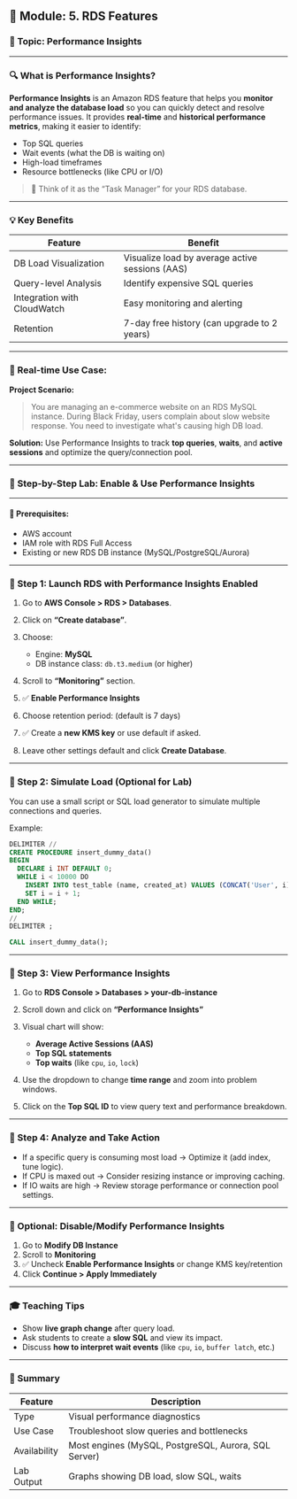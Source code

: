 ## 🧠 Module: 5. RDS Features

### 📌 Topic: **Performance Insights**

---

### 🔍 What is Performance Insights?

**Performance Insights** is an Amazon RDS feature that helps you **monitor and analyze the database load** so you can quickly detect and resolve performance issues. It provides **real-time** and **historical performance metrics**, making it easier to identify:

* Top SQL queries
* Wait events (what the DB is waiting on)
* High-load timeframes
* Resource bottlenecks (like CPU or I/O)

> 🧠 Think of it as the “Task Manager” for your RDS database.

---

### 💡 Key Benefits

| Feature                     | Benefit                                         |
| --------------------------- | ----------------------------------------------- |
| DB Load Visualization       | Visualize load by average active sessions (AAS) |
| Query-level Analysis        | Identify expensive SQL queries                  |
| Integration with CloudWatch | Easy monitoring and alerting                    |
| Retention                   | 7-day free history (can upgrade to 2 years)     |

---

### 🏥 Real-time Use Case:

**Project Scenario:**

> You are managing an e-commerce website on an RDS MySQL instance. During Black Friday, users complain about slow website response. You need to investigate what's causing high DB load.

**Solution:** Use Performance Insights to track **top queries**, **waits**, and **active sessions** and optimize the query/connection pool.

---

### 🧪 Step-by-Step Lab: Enable & Use Performance Insights

---

#### 🔧 Prerequisites:

* AWS account
* IAM role with RDS Full Access
* Existing or new RDS DB instance (MySQL/PostgreSQL/Aurora)

---

### 🧭 Step 1: Launch RDS with Performance Insights Enabled

1. Go to **AWS Console > RDS > Databases**.
2. Click on **“Create database”**.
3. Choose:

   * Engine: **MySQL**
   * DB instance class: `db.t3.medium` (or higher)
4. Scroll to **“Monitoring”** section.
5. ✅ **Enable Performance Insights**
6. Choose retention period: (default is 7 days)
7. ✅ Create a **new KMS key** or use default if asked.
8. Leave other settings default and click **Create Database**.

---

### 🧭 Step 2: Simulate Load (Optional for Lab)

You can use a small script or SQL load generator to simulate multiple connections and queries.

Example:

```sql
DELIMITER //
CREATE PROCEDURE insert_dummy_data()
BEGIN
  DECLARE i INT DEFAULT 0;
  WHILE i < 10000 DO
    INSERT INTO test_table (name, created_at) VALUES (CONCAT('User', i), NOW());
    SET i = i + 1;
  END WHILE;
END;
//
DELIMITER ;

CALL insert_dummy_data();
```

---

### 🧭 Step 3: View Performance Insights

1. Go to **RDS Console > Databases > your-db-instance**
2. Scroll down and click on **“Performance Insights”**
3. Visual chart will show:

   * **Average Active Sessions (AAS)**
   * **Top SQL statements**
   * **Top waits** (like `cpu`, `io`, `lock`)
4. Use the dropdown to change **time range** and zoom into problem windows.
5. Click on the **Top SQL ID** to view query text and performance breakdown.

---

### 🧭 Step 4: Analyze and Take Action

* If a specific query is consuming most load → Optimize it (add index, tune logic).
* If CPU is maxed out → Consider resizing instance or improving caching.
* If IO waits are high → Review storage performance or connection pool settings.

---

### 📌 Optional: Disable/Modify Performance Insights

1. Go to **Modify DB Instance**
2. Scroll to **Monitoring**
3. ✅ Uncheck **Enable Performance Insights** or change KMS key/retention
4. Click **Continue > Apply Immediately**

---

### 🎓 Teaching Tips

* Show **live graph change** after query load.
* Ask students to create a **slow SQL** and view its impact.
* Discuss **how to interpret wait events** (like `cpu`, `io`, `buffer latch`, etc.)

---

### 📘 Summary

| Feature      | Description                                          |
| ------------ | ---------------------------------------------------- |
| Type         | Visual performance diagnostics                       |
| Use Case     | Troubleshoot slow queries and bottlenecks            |
| Availability | Most engines (MySQL, PostgreSQL, Aurora, SQL Server) |
| Lab Output   | Graphs showing DB load, slow SQL, waits              |

